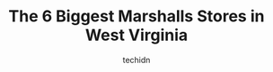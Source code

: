 ---
layout: ampstory
image: https://i0.wp.com/www.depkes.org/wp-content/uploads/2023/06/marshalls-0-in-west-virginia-1685968796.jpeg?resize=640,853
author: techidn
featured: false
description: Discover the impressive array of Marshalls options in West Virginia, where you can find 6 of the largest Marshalls establishments in the area. From renowned classics to hidden gems, West Vir
title: The 6 Biggest Marshalls Stores in West Virginia
cover:
   title: The 6 Biggest Marshalls Stores in West Virginia
   subtitle: Rickpate
   background: https://www.depkes.org/wp-content/uploads/2023/06/marshalls-0-in-west-virginia-1685968796.jpeg

pages: 
 - layout: thirds
   top: <h1>#1 Marshalls</h1>
   bottom: "<p>I love tj maxx, Marshalls and home goods. I always have the best time looking thru all they have to offer. Recently me and my bf was there to shop around and I was qui</p>"
   background: https://www.depkes.org/wp-content/uploads/2023/06/marshalls-1-in-west-virginia-1685968796.jpeg
   backgroundblur: true
 - layout: thirds
   top: <h1>#2 Marshalls</h1>
   bottom: "<p>2040 Thundering Herd Dr, Barboursville, WV 25504, United States</p>"
   background: https://www.depkes.org/wp-content/uploads/2023/06/marshalls-2-in-west-virginia-1685968797.jpeg
   cta:
      link: https://www.depkes.org/blog/the-6-biggest-marshalls-stores-in-west-virginia/
      text: The 6 Biggest Marshalls Stores in West Virginia
 - layout: thirds
   top: <h1>#3 Marshalls</h1>
   bottom: "<p>67800 Mall Rd, St Clairsville, OH 43950, United States</p>"
   background: https://www.depkes.org/wp-content/uploads/2023/06/marshalls-3-in-west-virginia-1685968797.jpeg
   cta:
      link: https://www.depkes.org/blog/the-6-biggest-marshalls-stores-in-west-virginia/
      text: The 6 Biggest Marshalls Stores in West Virginia
 - layout: thirds
   top: <h1>#4 Marshalls</h1>
   bottom: "<p>2720 Meadowbrook Rd Ste 720, Bridgeport, WV 26330, United States</p>"
   background: https://images.unsplash.com/photo-1531169509526-f8f1fdaa4a67?ixlib=rb-4.0.3&ixid=MnwxMjA3fDB8MHxwaG90by1wYWdlfHx8fGVufDB8fHx8&auto=format&fit=crop&w=640&h=853&q=80
   cta:
      link: https://www.depkes.org/blog/the-6-biggest-marshalls-stores-in-west-virginia/
      text: The 6 Biggest Marshalls Stores in West Virginia
 - layout: thirds
   top: <h1>#5 Marshalls</h1>
   bottom: "<p>217 Oak Lee Dr Ste 21, Ranson, WV 25438, United States</p>"
   background: https://images.unsplash.com/photo-1546497974-b213c9efb599?ixlib=rb-4.0.3&ixid=MnwxMjA3fDB8MHxwaG90by1wYWdlfHx8fGVufDB8fHx8&auto=format&fit=crop&w=640&h=853&q=80
   cta:
      link: https://www.depkes.org/blog/the-6-biggest-marshalls-stores-in-west-virginia/
      text: The 6 Biggest Marshalls Stores in West Virginia

 - layout: thirds
   middle: Continue reading...
   background: https://images.unsplash.com/photo-1527066579998-dbbae57f45ce?ixlib=rb-4.0.3&ixid=MnwxMjA3fDB8MHxwaG90by1wYWdlfHx8fGVufDB8fHx8&auto=format&fit=crop&w=640&h=853&q=80
   cta:
      link: https://www.depkes.org/blog/the-6-biggest-marshalls-stores-in-west-virginia/
      text: The 6 Biggest Marshalls Stores in West Virginia
      
---